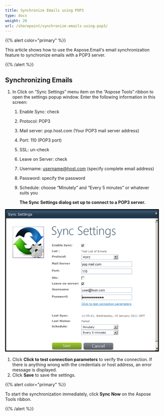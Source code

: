 ```yaml
---
title: Synchronize Emails using POP3
type: docs
weight: 20
url: /sharepoint/synchronize-emails-using-pop3/
---
```



{{% alert color="primary" %}} 

This article shows how to use the Aspose.Email's email synchronization feature to synchronize emails with a POP3 server. 

{{% /alert %}} 
## **Synchronizing Emails**
1. In Click on “Sync Settings” menu item on the “Aspose Tools” ribbon to open the settings popup window. Enter the following information in this screen: 
   1. Enable Sync: check
   1. Protocol: POP3
   1. Mail server: pop.host.com (Your POP3 mail server address)
   1. Port: 110 (POP3 port)
   1. SSL: un-check
   1. Leave on Server: check
   1. Username: username@host.com (specify complete email address)
   1. Password: specify the password
   1. Schedule: choose “Minutely” and “Every 5 minutes” or whatever suits you 

      **The Sync Settings dialog set up to connect to a POP3 server.** 

![todo:image_alt_text](synchronize-emails-using-pop3_1.png)




1. Click **Click to test connection parameters** to verify the connection.
   If there is anything wrong with the credentials or host address, an error message is displayed.
1. Click **Save** to save the settings.

{{% alert color="primary" %}} 

To start the synchronization immediately, click **Sync Now** on the Aspose Tools ribbon. 

{{% /alert %}}
